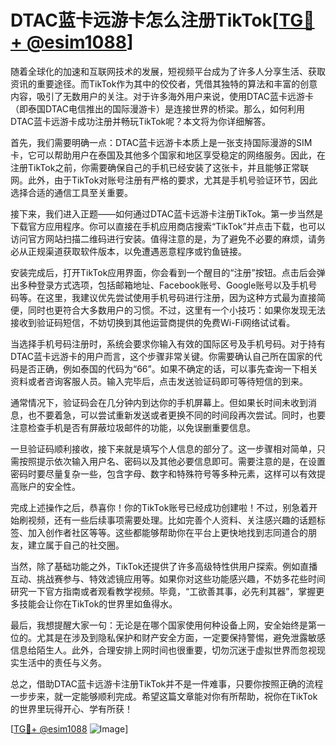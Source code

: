 # DTAC蓝卡远游卡怎么注册TikTok[[TG💪+ @esim1088](https://t.me/s/esim1088)]

随着全球化的加速和互联网技术的发展，短视频平台成为了许多人分享生活、获取资讯的重要途径。而TikTok作为其中的佼佼者，凭借其独特的算法和丰富的创意内容，吸引了无数用户的关注。对于许多海外用户来说，使用DTAC蓝卡远游卡（即泰国DTAC电信推出的国际漫游卡）是连接世界的桥梁。那么，如何利用DTAC蓝卡远游卡成功注册并畅玩TikTok呢？本文将为你详细解答。

首先，我们需要明确一点：DTAC蓝卡远游卡本质上是一张支持国际漫游的SIM卡，它可以帮助用户在泰国及其他多个国家和地区享受稳定的网络服务。因此，在注册TikTok之前，你需要确保自己的手机已经安装了这张卡，并且能够正常联网。此外，由于TikTok对账号注册有严格的要求，尤其是手机号验证环节，因此选择合适的通信工具至关重要。

接下来，我们进入正题——如何通过DTAC蓝卡远游卡注册TikTok。第一步当然是下载官方应用程序。你可以直接在手机应用商店搜索“TikTok”并点击下载，也可以访问官方网站扫描二维码进行安装。值得注意的是，为了避免不必要的麻烦，请务必从正规渠道获取软件版本，以免遭遇恶意程序或钓鱼链接。

安装完成后，打开TikTok应用界面，你会看到一个醒目的“注册”按钮。点击后会弹出多种登录方式选项，包括邮箱地址、Facebook账号、Google账号以及手机号码等。在这里，我建议优先尝试使用手机号码进行注册，因为这种方式最为直接简便，同时也更符合大多数用户的习惯。不过，这里有一个小技巧：如果你发现无法接收到验证码短信，不妨切换到其他运营商提供的免费Wi-Fi网络试试看。

当选择手机号码注册时，系统会要求你输入有效的国际区号及手机号码。对于持有DTAC蓝卡远游卡的用户而言，这个步骤非常关键。你需要确认自己所在国家的代码是否正确，例如泰国的代码为“66”。如果不确定的话，可以事先查询一下相关资料或者咨询客服人员。输入完毕后，点击发送验证码即可等待短信的到来。

通常情况下，验证码会在几分钟内到达你的手机屏幕上。但如果长时间未收到消息，也不要着急，可以尝试重新发送或者更换不同的时间段再次尝试。同时，也要注意检查手机是否有屏蔽垃圾邮件的功能，以免误删重要信息。

一旦验证码顺利接收，接下来就是填写个人信息的部分了。这一步骤相对简单，只需按照提示依次输入用户名、密码以及其他必要信息即可。需要注意的是，在设置密码时要尽量复杂一些，包含字母、数字和特殊符号等多种元素，这样可以有效提高账户的安全性。

完成上述操作之后，恭喜你！你的TikTok账号已经成功创建啦！不过，别急着开始刷视频，还有一些后续事项需要处理。比如完善个人资料、关注感兴趣的话题标签、加入创作者社区等等。这些都能够帮助你在平台上更快地找到志同道合的朋友，建立属于自己的社交圈。

当然，除了基础功能之外，TikTok还提供了许多高级特性供用户探索。例如直播互动、挑战赛参与、特效滤镜应用等。如果你对这些功能感兴趣，不妨多花些时间研究一下官方指南或者观看教学视频。毕竟，“工欲善其事，必先利其器”，掌握更多技能会让你在TikTok的世界里如鱼得水。

最后，我想提醒大家一句：无论是在哪个国家使用何种设备上网，安全始终是第一位的。尤其是在涉及到隐私保护和财产安全方面，一定要保持警惕，避免泄露敏感信息给陌生人。此外，合理安排上网时间也很重要，切勿沉迷于虚拟世界而忽视现实生活中的责任与义务。

总之，借助DTAC蓝卡远游卡注册TikTok并不是一件难事，只要你按照正确的流程一步步来，就一定能够顺利完成。希望这篇文章能对你有所帮助，祝你在TikTok的世界里玩得开心、学有所获！

[[TG💪+ @esim1088](https://t.me/s/esim1088) ![Image](https://i.postimg.cc/4NQfJmqS/Snipaste-2025-05-13-00-14-12.png)]